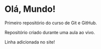# Olá, Mundo!
 Primeiro repositório do curso de Git e GitHub.

 Repositório criado durante uma aula ao vivo.

 Linha adicionada no site!
